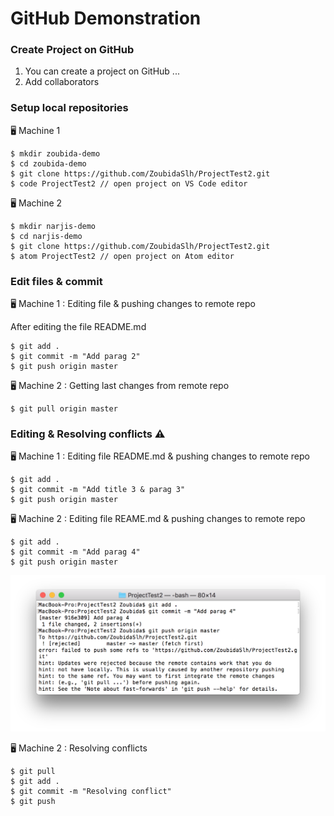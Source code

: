 # GitHub Demonstration

### Create Project on GitHub

1. You can create a project on GitHub ...
2. Add collaborators

### Setup local repositories

🖥 Machine 1
```
$ mkdir zoubida-demo 
$ cd zoubida-demo
$ git clone https://github.com/ZoubidaSlh/ProjectTest2.git
$ code ProjectTest2 // open project on VS Code editor 
```
🖥 Machine 2
```
$ mkdir narjis-demo
$ cd narjis-demo
$ git clone https://github.com/ZoubidaSlh/ProjectTest2.git
$ atom ProjectTest2 // open project on Atom editor 
```
### Edit files & commit

🖥 Machine 1 : Editing file & pushing changes to remote repo

After editing the file README.md 
```
$ git add .
$ git commit -m "Add parag 2"
$ git push origin master

```
🖥 Machine 2 : Getting last changes from remote repo

```
$ git pull origin master

```
### Editing & Resolving conflicts ⚠️

🖥 Machine 1 : Editing file README.md & pushing changes to remote repo

```
$ git add .
$ git commit -m "Add title 3 & parag 3"
$ git push origin master

```

🖥 Machine 2 : Editing file REAME.md & pushing changes to remote repo

```
$ git add .
$ git commit -m "Add parag 4"
$ git push origin master
``` 
![Conflict](https://github.com/ZoubidaSlh/ProjectTest2/blob/master/conflict.png?raw=true)

🖥 Machine 2 : Resolving conflicts

```
$ git pull 
$ git add .
$ git commit -m "Resolving conflict"
$ git push
``` 

